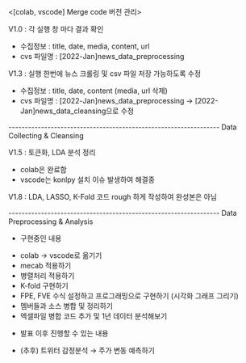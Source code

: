 <[colab, vscode] Merge code 버전 관리>

V1.0 : 각 실행 창 마다 결과 확인
- 수집정보 :  title, date, media, content, url
- cvs 파일명 : [2022-Jan]news_data_preprocessing 

V1.3 : 실행 한번에 뉴스 크롤링 및 csv 파일 저장 가능하도록 수정
- 수집정보 :  title, date, content (media, url 삭제) 
- cvs 파일명 : [2022-Jan]news_data_preprocessing -> [2022-Jan]news_data_cleansing으로 수정

----------------------------------------------------------------- Data Collecting & Cleansing

V1.5 : 토큰화, LDA 분석 정리
- colab은 완료함
- vscode는 konlpy 설치 이슈 발생하여 해결중

V1.8 : LDA, LASSO, K-Fold 코드 rough 하게 작성하여 완성본은 아님

----------------------------------------------------------------- Data Preprocessing & Analysis

* 구현중인 내용
- colab → vscode로 옮기기
- mecab 적용하기
- 병렬처리 적용하기
- K-fold 구현하기
- FPE, FVE 수식 설정하고 프로그래밍으로 구현하기 (시각화 그래프 그리기)
- 멤버들과 소스 병합 및 정리하기
- 엑셀파일 병합 코드 추가 및 1년 데이터 분석해보기

* 발표 이후 진행할 수 있는 내용
- (추후) 트위터 감정분석 → 주가 변동 예측하기
